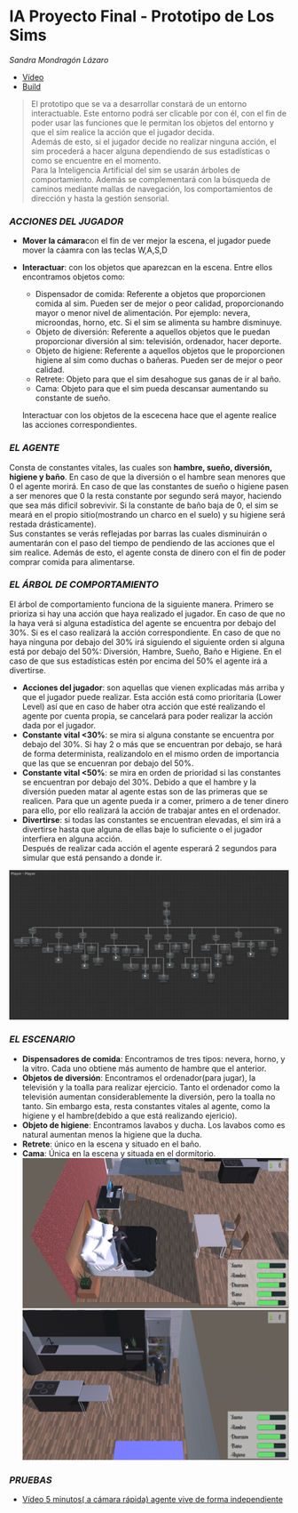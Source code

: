 # IA Proyecto Final - Prototipo de Los Sims
_Sandra Mondragón Lázaro_

* [Vídeo](https://drive.google.com/file/d/1njvJLcsTY86o6CfP7B2nyGWn5TLk_M8M/view?usp=sharing)
* [Build](https://drive.google.com/file/d/1XWKMFxJV_5CHYaYFPzRZHo3eJYveRHeO/view?usp=sharing)
> El prototipo que se va a desarrollar constará de un entorno interactuable. Este entorno podrá ser 
clicable por con él, con el fin de poder usar las funciones que le permitan los objetos del entorno 
y que el sim realice la acción que el jugador decida.  
Además de esto, si el jugador decide no realizar ninguna acción, el sim procederá a hacer alguna 
dependiendo de sus estadísticas o como se encuentre en el momento.  
Para la Inteligencia Artificial del sim se usarán árboles de comportamiento. Además se 
complementará con la búsqueda de caminos mediante mallas de navegación, los comportamientos 
de dirección y hasta la gestión sensorial.  

### _ACCIONES DEL JUGADOR_
* **Mover la cámara**con el fin de ver mejor la escena, el jugador puede mover la cáamra con las teclas W,A,S,D
* **Interactuar**: con los objetos que aparezcan en la escena. Entre ellos encontramos objetos como:  
	- Dispensador de comida: Referente a objetos que proporcionen comida al sim. Pueden ser de mejor o peor calidad, proporcionando mayor o menor nivel de alimentación. Por 
ejemplo: nevera, microondas, horno, etc. Si el sim se alimenta su hambre disminuye.    
	- Objeto de diversión: Referente a aquellos objetos que le puedan proporcionar diversión al sim: televisión, ordenador, hacer deporte.  
	- Objeto de higiene: Referente a aquellos objetos que le proporcionen higiene al sim como duchas o bañeras. Pueden ser de mejor o peor calidad.  
	- Retrete: Objeto para que el sim desahogue sus ganas de ir al baño.  
	- Cama: Objeto para que el sim pueda descansar aumentando su constante de sueño.
	
	Interactuar con los objetos de la escecena hace que el agente realice las acciones correspondientes.
### _EL AGENTE_
Consta de constantes vitales, las cuales son **hambre, sueño, diversión, higiene y baño**. En caso de que la diversión o el hambre sean menores que 0 el agente morirá. En caso
de que las constantes de sueño o higiene pasen a ser menores que 0 la resta constante por segundo será mayor, haciendo que sea más dificil sobrevivir. Si la constante de baño 
baja de 0, el sim se meará en el propio sitio(mostrando un charco en el suelo) y su higiene será restada drásticamente).  
Sus constantes se verás reflejadas por barras las cuales disminuirán o aumentarán con el paso del tiempo de pendiendo de las acciones que el sim realice. Además de esto, el
agente consta de dinero con el fin de poder comprar comida para alimentarse.  
### _EL ÁRBOL DE COMPORTAMIENTO_
El árbol de comportamiento funciona de la siguiente manera. Primero se prioriza si hay una acción que haya realizado el jugador. En caso de que no la haya verá si alguna 
estadística del agente se encuentra por debajo del 30%. Si es el caso realizará la acción correspondiente. En caso de que no haya ninguna por debajo del 30% irá siguiendo 
el siguiente orden si alguna está por debajo del 50%: Diversión, Hambre, Sueño, Baño e Higiene.  En el caso de que sus estadísticas estén por encima del 50% el agente irá 
a divertirse.  
- **Acciones del jugador**: son aquellas que vienen explicadas más arriba y que el jugador puede realizar. Esta acción está como prioritaria (Lower Level) así que en caso de haber otra acción que esté realizando el agente por cuenta propia, se cancelará para poder realizar la acción dada por el jugador.  
- **Constante vital <30%**: se mira si alguna constante se encuentra por debajo del 30%. Si hay 2 o más que se encuentran por debajo, se hará de forma determinista, realizandolo en el mismo orden de importancia que las que se encuenran por debajo del 50%.  
- **Constante vital <50%**: se mira en orden de prioridad si las constantes se encuentran por debajo del 30%. Debido a que el hambre y la diversión pueden matar al agente estas son de las primeras que se realicen. Para que un agente pueda ir a comer, primero a de tener dinero para ello, por ello realizará la acción de trabajar antes en el ordenador.
- **Divertirse**: si todas las constantes se encuentran elevadas, el sim irá a divertirse hasta que alguna de ellas baje lo suficiente o el jugador interfiera en alguna acción.  
Después de realizar cada acción el agente esperará 2 segundos para simular que está pensando a donde ir.

 ![Árbol de Comportamiento](IAVFinal-MondragonLazaroSandra/Assets/Markdown/Arbol.PNG)  
   
### _EL ESCENARIO_  
- **Dispensadores de comida**: Encontramos de tres tipos: nevera, horno, y la vitro. Cada uno obtiene más aumento de hambre que el anterior.
- **Objetos de diversión**: Encontramos el ordenador(para jugar), la televisión y la toalla para realizar ejercicio. Tanto el ordenador como la televisión aumentan considerablemente la diversión, pero la toalla no tanto. Sin embargo esta, resta constantes vitales al agente, como la higiene y el hambre(debido a que está realizando ejericio).
- **Objeto de higiene**: Encontramos lavabos y ducha. Los lavabos como es natural aumentan menos la higiene que la ducha.
- **Retrete**: único en la escena y situado en el baño. 
- **Cama**: Única en la escena y situada en el dormitorio.
 ![Zona Dormitorio](IAVFinal-MondragonLazaroSandra/Assets/Markdown/Captura2.PNG)  
 ![Zona Cocina](IAVFinal-MondragonLazaroSandra/Assets/Markdown/Captura1.PNG)  
 
### _PRUEBAS_
* [Vídeo 5 minutos( a cámara rápida) agente vive de forma independiente](https://drive.google.com/file/d/1DQqnhtARg2hdkqHDbG13G805c_Mof6NX/view?usp=sharing)
